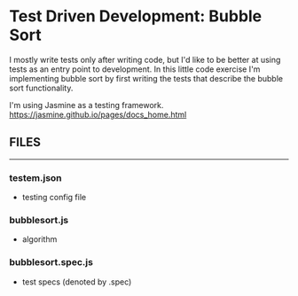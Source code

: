 # Test Driven Development: Bubble Sort

I mostly write tests only after writing code, but I'd like to be better at using tests as an entry point to development. In this little code exercise I'm implementing bubble sort by first writing the tests that describe the bubble sort functionality.

I'm using Jasmine as a testing framework.
https://jasmine.github.io/pages/docs_home.html

## FILES
***
### testem.json
 - testing config file
### bubblesort.js
- algorithm
### bubblesort.spec.js
- test specs (denoted by .spec)
